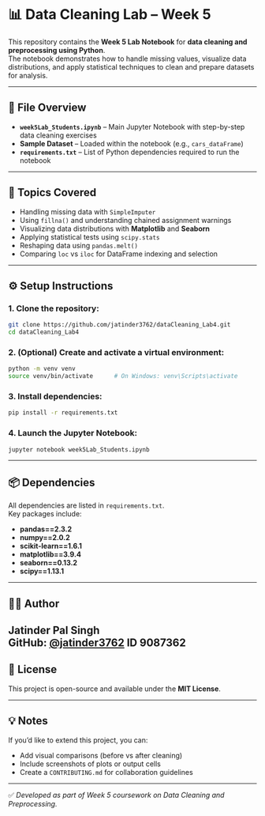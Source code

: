 # 📊 Data Cleaning Lab – Week 5

This repository contains the **Week 5 Lab Notebook** for **data cleaning and preprocessing using Python**.  
The notebook demonstrates how to handle missing values, visualize data distributions, and apply statistical techniques to clean and prepare datasets for analysis.

---

## 📁 File Overview
- **`week5Lab_Students.ipynb`** – Main Jupyter Notebook with step-by-step data cleaning exercises  
- **Sample Dataset** – Loaded within the notebook (e.g., `cars_dataFrame`)  
- **`requirements.txt`** – List of Python dependencies required to run the notebook  

---

## 🧪 Topics Covered
- Handling missing data with `SimpleImputer`  
- Using `fillna()` and understanding chained assignment warnings  
- Visualizing data distributions with **Matplotlib** and **Seaborn**  
- Applying statistical tests using `scipy.stats`  
- Reshaping data using `pandas.melt()`  
- Comparing `loc` vs `iloc` for DataFrame indexing and selection  

---

## ⚙️ Setup Instructions

### 1. Clone the repository:
```bash
git clone https://github.com/jatinder3762/dataCleaning_Lab4.git
cd dataCleaning_Lab4
```

### 2. (Optional) Create and activate a virtual environment:
```bash
python -m venv venv
source venv/bin/activate      # On Windows: venv\Scripts\activate
```

### 3. Install dependencies:
```bash
pip install -r requirements.txt
```

### 4. Launch the Jupyter Notebook:
```bash
jupyter notebook week5Lab_Students.ipynb
```

---

## 📦 Dependencies
All dependencies are listed in `requirements.txt`.  
Key packages include:
- **pandas==2.3.2**  
- **numpy==2.0.2**  
- **scikit-learn==1.6.1**  
- **matplotlib==3.9.4**  
- **seaborn==0.13.2**  
- **scipy==1.13.1**

---

## 👨‍💻 Author
**Jatinder Pal Singh**  
GitHub: [@jatinder3762](https://github.com/jatinder3762)
**ID 9087362**
---

## 📜 License
This project is open-source and available under the **MIT License**.

---

## 💡 Notes
If you’d like to extend this project, you can:
- Add visual comparisons (before vs after cleaning)
- Include screenshots of plots or output cells
- Create a `CONTRIBUTING.md` for collaboration guidelines

---

✅ *Developed as part of Week 5 coursework on Data Cleaning and Preprocessing.*

